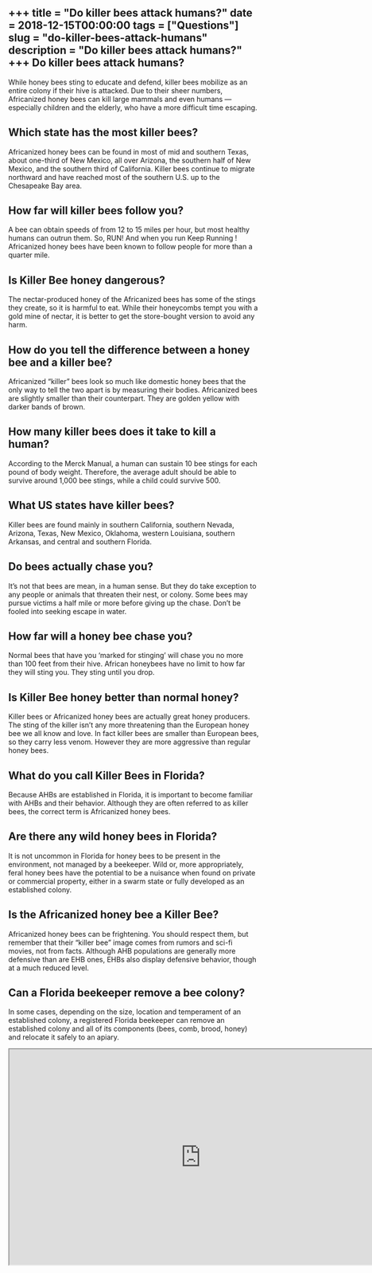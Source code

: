 +++
title = "Do killer bees attack humans?"
date = 2018-12-15T00:00:00
tags = ["Questions"]
slug = "do-killer-bees-attack-humans"
description = "Do killer bees attack humans?"
+++
Do killer bees attack humans?
-----------------------------

While honey bees sting to educate and defend, killer bees mobilize as an entire colony if their hive is attacked. Due to their sheer numbers, Africanized honey bees can kill large mammals and even humans — especially children and the elderly, who have a more difficult time escaping.

Which state has the most killer bees?
-------------------------------------

Africanized honey bees can be found in most of mid and southern Texas, about one-third of New Mexico, all over Arizona, the southern half of New Mexico, and the southern third of California. Killer bees continue to migrate northward and have reached most of the southern U.S. up to the Chesapeake Bay area.

How far will killer bees follow you?
------------------------------------

A bee can obtain speeds of from 12 to 15 miles per hour, but most healthy humans can outrun them. So, RUN! And when you run Keep Running ! Africanized honey bees have been known to follow people for more than a quarter mile.

Is Killer Bee honey dangerous?
------------------------------

The nectar-produced honey of the Africanized bees has some of the stings they create, so it is harmful to eat. While their honeycombs tempt you with a gold mine of nectar, it is better to get the store-bought version to avoid any harm.

How do you tell the difference between a honey bee and a killer bee?
--------------------------------------------------------------------

Africanized “killer” bees look so much like domestic honey bees that the only way to tell the two apart is by measuring their bodies. Africanized bees are slightly smaller than their counterpart. They are golden yellow with darker bands of brown.

How many killer bees does it take to kill a human?
--------------------------------------------------

According to the Merck Manual, a human can sustain 10 bee stings for each pound of body weight. Therefore, the average adult should be able to survive around 1,000 bee stings, while a child could survive 500.

What US states have killer bees?
--------------------------------

Killer bees are found mainly in southern California, southern Nevada, Arizona, Texas, New Mexico, Oklahoma, western Louisiana, southern Arkansas, and central and southern Florida.

Do bees actually chase you?
---------------------------

It’s not that bees are mean, in a human sense. But they do take exception to any people or animals that threaten their nest, or colony. Some bees may pursue victims a half mile or more before giving up the chase. Don’t be fooled into seeking escape in water.

How far will a honey bee chase you?
-----------------------------------

Normal bees that have you ‘marked for stinging’ will chase you no more than 100 feet from their hive. African honeybees have no limit to how far they will sting you. They sting until you drop.

Is Killer Bee honey better than normal honey?
---------------------------------------------

Killer bees or Africanized honey bees are actually great honey producers. The sting of the killer isn’t any more threatening than the European honey bee we all know and love. In fact killer bees are smaller than European bees, so they carry less venom. However they are more aggressive than regular honey bees.

What do you call Killer Bees in Florida?
----------------------------------------

Because AHBs are established in Florida, it is important to become familiar with AHBs and their behavior. Although they are often referred to as killer bees, the correct term is Africanized honey bees.

Are there any wild honey bees in Florida?
-----------------------------------------

It is not uncommon in Florida for honey bees to be present in the environment, not managed by a beekeeper. Wild or, more appropriately, feral honey bees have the potential to be a nuisance when found on private or commercial property, either in a swarm state or fully developed as an established colony.

Is the Africanized honey bee a Killer Bee?
------------------------------------------

Africanized honey bees can be frightening. You should respect them, but remember that their “killer bee” image comes from rumors and sci-fi movies, not from facts. Although AHB populations are generally more defensive than are EHB ones, EHBs also display defensive behavior, though at a much reduced level.

Can a Florida beekeeper remove a bee colony?
--------------------------------------------

In some cases, depending on the size, location and temperament of an established colony, a registered Florida beekeeper can remove an established colony and all of its components (bees, comb, brood, honey) and relocate it safely to an apiary.

<iframe allow="accelerometer; autoplay; clipboard-write; encrypted-media; gyroscope; picture-in-picture" allowfullscreen="" class="__youtube_prefs__  epyt-is-override  no-lazyload" data-no-lazy="1" data-origheight="433" data-origwidth="770" data-skipgform_ajax_framebjll="" height="433" id="_ytid_13083" loading="lazy" src="https://www.youtube.com/embed/dZ1RH0wf6-M?enablejsapi=1&autoplay=0&cc_load_policy=0&cc_lang_pref=&iv_load_policy=1&loop=0&modestbranding=0&rel=1&fs=1&playsinline=0&autohide=2&theme=dark&color=red&controls=1&" title="YouTube player" width="770"></iframe>